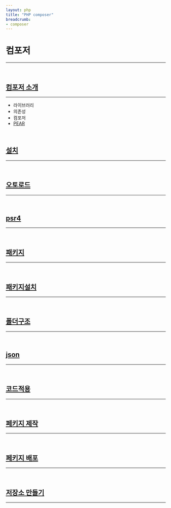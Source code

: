 ```yaml
---
layout: php
title: "PHP composer"
breadcrumb:
- composer
---
```


# 컴포저
---
<br>

## [컴포저 소개](about)
---
* 라이브러리
* 의존성
* 컴포저
* [PEAR](about/pear)

<br>

## [설치](setup)
---
<br>

## [오토로드](autoload)
---
<br>

## [psr4](psr4)
---
<br>

## [패키지](package)
---
<br>

## [패키지설치](install)
---
<br>

## [폴더구조](folder)
---
<br>

## [json](json)
---
<br>

## [코드적용](code)
---
<br>

## [페키지 제작](make)
---
<br>

## [페키지 배포](deploy)
---
<br>

## [저장소 만들기](repository)
---
<br>

